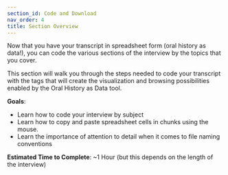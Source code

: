 ```yaml
---
section_id: Code and Download
nav_order: 4
title: Section Overview
---
```

Now that you have your transcript in spreadsheet form (oral history as data!), you can code the various sections of the interview by the topics that you cover. 

This section will walk you through the steps needed to code your transcript with the tags that will create the visualization and browsing possibilities enabled by the Oral History as Data tool. 

**Goals**: 

- Learn how to code your interview by subject 
- Learn how to copy and paste spreadsheet cells in chunks using the mouse. 
- Learn the importance of attention to detail when it comes to file naming conventions

**Estimated Time to Complete**: ~1 Hour (but this depends on the length of the interview)